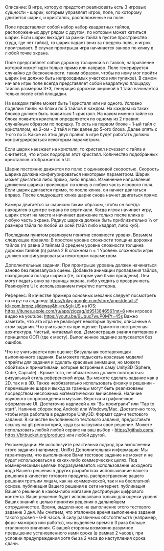 Описание:
В игре, которую предстоит реализовать есть 3 игровых сущности - шарик, которым управляет игрок, поле, по которому двигается шарик, и кристаллы, расположенные на поле. 

Поле представляет собой набор набор квадратных тайлов, расположенных друг рядом с другом, по которым может катиться шарик. Если шарик выходит за рамки тайла в пустое пространство (туда, где нет тайла), то шарик падает вниз за пределы поля, и игрок проигрывает. В случае проигрыша игра начинается заново по клику в любой точке экрана. 

Поле представляет собой дорожку толщиной в n тайлов, направление которой может идти только прямо или направо. Поле генерируется случайно до бесконечности, таким образом, чтобы по нему мог пройти шарик (не должно быть непроходимых участков или тупиков). В самом начале игры поле всегда представляет собой квадратную площадку тайлов размером 3*3, генерация дорожки шириной в 1 тайл начинается только после этой площадки.

На каждом тайле может быть 1 кристалл или ни одного. Условно поделим тайлы на блоки по 5 тайлов в каждом. На каждом из таких блоков должен быть появиться 1 кристалл. На каком именно тайле из блока появится кристалл определяется по одному из 2 правил:
случайным образом
по порядку. То есть на первом блоке - 1-ый тайл с кристаллом, на 2-ом - 2 тайл и так далее до 5-ого блока. Далее опять с 1-ого по 5.
Какое из этих двух правил в игре будет работать должно конфигурироваться некоторым параметром.

Если шарик наезжает на кристалл, то кристалл исчезает с тайла и считается, что игрок подобрал этот кристалл. Количество подобранных кристаллов отображается в UI.

Шарик постоянно движется по полю с одинаковой скоростью. Скорость шарика должна конфигурироваться некоторым параметром. Шарик может двигаться либо прямо, либо вправо. Изменение направления движения шарика происходит по клику в любую часть игрового поля. Если шарик двигается прямо, то после клика, он начнет двигаться вправо. После следующего клика шарик снова начнет двигаться прямо. 

Камера двигается за шариком таким образом, чтобы он всегда находился в центре экрана по вертикали. Когда игрок начинает игру, шарик стоит на месте и начинает движение только после клика в любую часть экрана. Радиус шарика должен быть приблизительно ½ от размера тайла по любой из осей (тайл либо квадрат, либо куб). 

Последним пунктом реализуем понятие сложности уровня. Возьмем следующее правило:
В простом уровне сложности толщина дорожки тайлов (n) равна 3 тайлам
В среднем уровне сложности толщина дорожки тайлов (n) равна 2
В сложном n = 1
Уровень сложности игры должен конфигурироваться некоторым параметром.

Дополнительные задания:
При проигрыше уровень должен начинаться заново без перезапуска сцены.
Добавьте анимации пропадания тайлов, находящихся позади шарика (те, которые уже были пройдены). Они могут падать вниз за границы экрана, либо уходить в прозрачность.
Реализуйте UI с использованием mvp/mvc паттерна.

Референс:
В качестве примера основных механик следует посмотреть на игру:
на андроид: https://play.google.com/store/apps/details?id=com.bronz.slideway&hl=ru&gl=US
на iOS: https://itunes.apple.com/ru/app/zigzag/id951364656?mt=8
или игровое видео на youtube: https://youtu.be/9Uqux7wuP0M?t=45s
Важно заметить, что эта игра не реализует некоторые пункты, описанные в этом задании. 
Что учитывается при оценке:
Грамотно построенная архитектура.
Чистый, читаемый код.
Демонстрация знания паттернов и принципов ООП (где к месту).
Выполненное задание запускается без ошибок.

Что не учитывается при оценке:
Визуальная составляющая выполненного задания. Вы можете подыскать красивые модели/спрайты для задания и сделать красивые анимации, но можете обойтись и примитивами, которые встроены в саму Unity3D (Sphere, Cube, Capsule) .
Кроме того, не обязательно должен повторяться визуальный стиль референсной игры. Вы можете сделать задание как в 2D, так и в 3D. Также необязательно использовать физику в решении - перемещение шара и выход за границы могут быть реализованы посредством несложных математических вычислений.
Наличие звукового сопровождения и музыки.
Верстка и графическое оформление UI. Достаточно надписей а ля “Вы проиграли” или “Tap to start”. 
Наличие сборок под Android или Windows/Mac. Достаточно того, чтобы игра работала в редакторе Unity3D.
Формат сдачи тестового задания:
В качестве выполненного тестового задания, предоставьте ссылку на git репозиторий, куда вы загрузили свое решение. Можете использовать любой любой сервис на ваш выбор - https://github.com/ https://bitbucket.org/product/ или любой другой.

Рекомендации:
Не используйте реактивный подход при выполнении этого задания (например, UniRx)
Дополнительная информация:
Мы гарантируем, что выполненное Вами тестовое задание не может и не будет использоваться в каких-либо коммерческих целях. Под коммерческими целями подразумевается:
использование исходного кода Вашего решения в других разработках
использование вашего решения в качестве готового продукта.
распространение вашего решения третьим лицам, как на коммерческой, так и на бесплатной основе.
публикация Вашего решения в сети интернет.
публикация Вашего решения в каком-либо магазине дистрибуции цифрового контента.
    Ваше решение будет использовано только для оценки уровня Ваших знаний с целью принятия решения о дальнейшем сотрудничестве.
Время, выделенное на выполнение этого тестового задание 3 дня. Мы считаем, что эталонное время выполнение задания такого уровня - 6-8 часов. В силу различных обстоятельств (например, форс-мажоров или работы), мы выделяем время в 3 раза больше эталонного значения. С вашей стороны возможно разумное превышение установленного нами срока (в рамках 2 часов), при условии предупреждения хотя бы за 2 часа до наступления срока сдачи.

